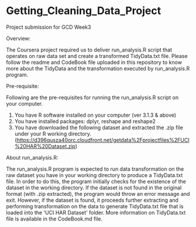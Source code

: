 # Getting_Cleaning_Data_Project
Project submission for GCD Week3

Overview:

The Coursera project required us to deliver run_analysis.R script that operates on raw data set and create a transformed TidyData.txt file. Please follow the readme and CodeBook file uploaded in this repository to know more about the TidyData and the transformation executed by run_analysis.R program.

Pre-requisite:

Following are the pre-requisites for running the run_analysis.R script on your computer.

1. You have R software installed on your computer (ver 3.1.3 & above)
2. You have installed packages: dplyr, reshape and reshape2
3. You have downloaded the following dataset and extracted the .zip file under your R working directory. (https://d396qusza40orc.cloudfront.net/getdata%2Fprojectfiles%2FUCI%20HAR%20Dataset.zip)

About run_analysis.R:

The run_analysis.R program is expected to run data transformation on the raw dataset you have in your working directory to produce a TidyData.txt file. In order to do this, the program initially checks for the existence of the dataset in the working directory. If the dataset is not found in the original format (with .zip extracted), the program would throw an error message and exit. However, if the dataset is found, it proceeds further extracting and performing transformation on the data to generate TidyData.txt file that is loaded into the 'UCI HAR Dataset' folder. More information on TidyData.txt file is available in the CodeBook.md file.
